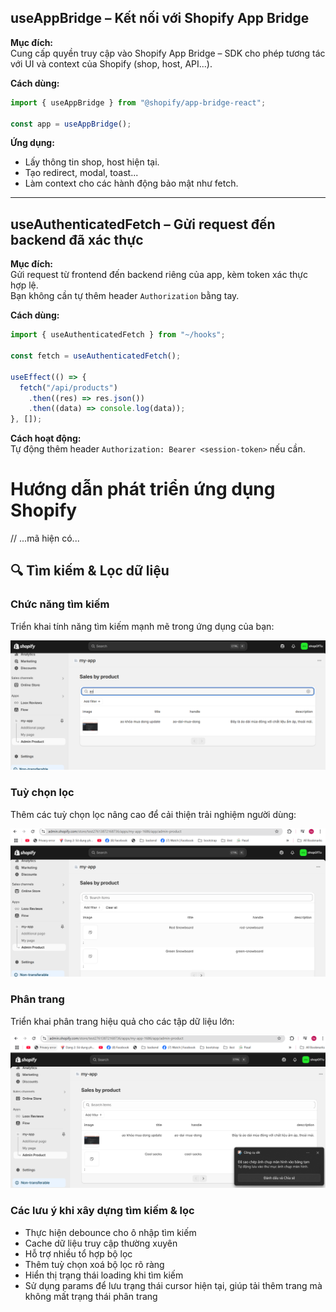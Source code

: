 ## useAppBridge – Kết nối với Shopify App Bridge

**Mục đích:**  
Cung cấp quyền truy cập vào Shopify App Bridge – SDK cho phép tương tác với UI và context của Shopify (shop, host, API...).

**Cách dùng:**

```js
import { useAppBridge } from "@shopify/app-bridge-react";

const app = useAppBridge();
```

**Ứng dụng:**

- Lấy thông tin shop, host hiện tại.
- Tạo redirect, modal, toast...
- Làm context cho các hành động bảo mật như fetch.

---

## useAuthenticatedFetch – Gửi request đến backend đã xác thực

**Mục đích:**  
Gửi request từ frontend đến backend riêng của app, kèm token xác thực hợp lệ.  
Bạn không cần tự thêm header `Authorization` bằng tay.

**Cách dùng:**

```js
import { useAuthenticatedFetch } from "~/hooks";

const fetch = useAuthenticatedFetch();

useEffect(() => {
  fetch("/api/products")
    .then((res) => res.json())
    .then((data) => console.log(data));
}, []);
```

**Cách hoạt động:**  
Tự động thêm header `Authorization: Bearer <session-token>` nếu cần.

# Hướng dẫn phát triển ứng dụng Shopify

// ...mã hiện có...

## 🔍 Tìm kiếm & Lọc dữ liệu

### Chức năng tìm kiếm

Triển khai tính năng tìm kiếm mạnh mẽ trong ứng dụng của bạn:

![Chức năng tìm kiếm](./assets/search.png)

### Tuỳ chọn lọc

Thêm các tuỳ chọn lọc nâng cao để cải thiện trải nghiệm người dùng:

![Tuỳ chọn lọc](./assets/filter.png)

### Phân trang

Triển khai phân trang hiệu quả cho các tập dữ liệu lớn:

![Tham số phân trang](./assets/pagination-params.png)

### Các lưu ý khi xây dựng tìm kiếm & lọc

- Thực hiện debounce cho ô nhập tìm kiếm
- Cache dữ liệu truy cập thường xuyên
- Hỗ trợ nhiều tổ hợp bộ lọc
- Thêm tuỳ chọn xoá bộ lọc rõ ràng
- Hiển thị trạng thái loading khi tìm kiếm
- Sử dụng params để lưu trạng thái cursor hiện tại, giúp tải thêm trang mà không mất trạng thái phân trang
